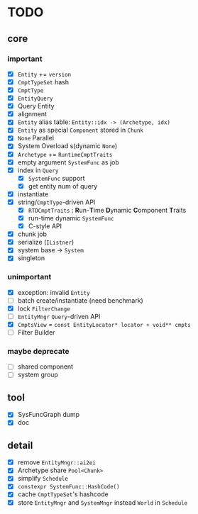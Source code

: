 # TODO

## core

### important

- [x] `Entity` += `version`
- [x] `CmptTypeSet` hash
- [x] `CmptType`
- [x] `EntityQuery`
- [x] Query Entity
- [x] alignment
- [x] `Entity` alias table: `Entity::idx -> (Archetype, idx)`
- [x] `Entity` as special `Component` stored in `Chunk`
- [x] `None` Parallel
- [x] System Overload s(dynamic `None`)
- [x] `Archetype` += `RuntimeCmptTraits`
- [x] empty argument `SystemFunc` as job
- [x] index in `Query`
    - [x] `SystemFunc` support
    - [x] get entity num of query
- [x] instantiate
- [x] string/`CmptType`-driven API
    - [x] `RTDCmptTraits` : **R**un-**T**ime **D**ynamic **C**omponent **T**raits
    - [x] run-time dynamic `SystemFunc`
    - [x] C-style API
- [x] chunk job
- [x] serialize (`IListner`)
- [x] system base -> `System`
- [x] singleton

### unimportant

- [x] exception: invalid `Entity`
- [ ] batch create/instantiate (need benchmark)
- [x] lock `FilterChange`
- [ ] `EntityMngr` `Query`-driven API
- [x] `CmptsView` = `const EntityLocator* locator + void** cmpts`
- [ ] Filter Builder

### maybe deprecate

- [ ] shared component
- [ ] system group

## tool

- [x] SysFuncGraph dump
- [x] doc

## detail

- [x] remove `EntityMngr::ai2ei`
- [x] Archetype share `Pool<Chunk>`
- [x] simplify `Schedule`
- [x] `constexpr SystemFunc::HashCode()`
- [x] cache `CmptTypeSet`'s hashcode
- [x] store `EntityMngr` and `SystemMngr` instead `World` in `Schedule` 